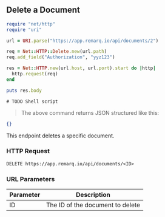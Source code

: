## Delete a Document

```ruby
require "net/http"
require "uri"

url = URI.parse("https://app.remarq.io/api/documents/2")

req = Net::HTTP::Delete.new(url.path)
req.add_field("Authorization", "yyz123")

res = Net::HTTP.new(url.host, url.port).start do |http|
  http.request(req)
end

puts res.body
```


```shell
# TODO Shell script
```

> The above command returns JSON structured like this:

```json
{}
```

This endpoint deletes a specific document.



### HTTP Request

`DELETE https://app.remarq.io/api/documents/<ID>`

### URL Parameters

Parameter | Description
--------- | -----------
ID | The ID of the document to delete


